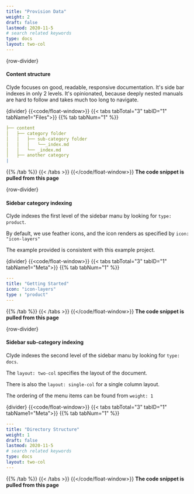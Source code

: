 ```yaml
---
title: "Provision Data"
weight: 2
draft: false
lastmod: 2020-11-5
# search related keywords
type: docs
layout: two-col
---
```


{row-divider}
#### Content structure

Clyde focuses on good, readable, responsive documentation. It's side bar indexes in only 2 levels. It's opinionated, because deeply nested manuals are hard to follow and takes much too long to navigate.

{divider}
{{<code/float-window>}}
{{< tabs tabTotal="3" tabID="1" tabName1="Files">}}
{{% tab tabNum="1" %}}
``` yaml
├── content
│   ├── category folder
│   │   ├── sub-category folder
│   │   │   └──_index.md
│   │   └── _index.md
│   ├── another category 
|
```
{{% /tab %}}
{{< /tabs >}}
{{</code/float-window>}}
**The code snippet is pulled from this page**

{row-divider}

#### Sidebar category indexing

Clyde indexes the first level of the sidebar manu by looking for `type: product`.

By default, we use feather icons, and the icon renders as specified by `icon: "icon-layers"`

The example provided is consistent with this example project.

{divider}
{{<code/float-window>}}
{{< tabs tabTotal="3" tabID="1" tabName1="Meta">}}
{{% tab tabNum="1" %}}
``` yaml
---
title: "Getting Started"
icon: "icon-layers"
type : "product"
---
```
{{% /tab %}}
{{< /tabs >}}
{{</code/float-window>}}
**The code snippet is pulled from this page**

{row-divider}

#### Sidebar sub-category indexing

Clyde indexes the second level of the sidebar manu by looking for `type: docs`.

The `layout: two-col` specifies the layout of the document. 

There is also the `layout: single-col` for a single column layout.

The ordering of the menu items can be found from `weight: 1`

{divider}
{{<code/float-window>}}
{{< tabs tabTotal="3" tabID="1" tabName1="Meta">}}
{{% tab tabNum="1" %}}
``` yaml
---
title: "Directory Structure"
weight: 1
draft: false
lastmod: 2020-11-5
# search related keywords
type: docs
layout: two-col
---
```
{{% /tab %}}
{{< /tabs >}}
{{</code/float-window>}}
**The code snippet is pulled from this page**
